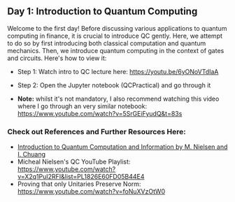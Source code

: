 ## Day 1: Introduction to Quantum Computing

Welcome to the first day! Before discussing various applications to quantum computing in finance, it is crucial to introduce QC gently. Here, we attempt to do so by first introducing both classical computation and quantum mechanics. Then, we introduce quantum computing in the context of gates and circuits. Here's how to view it:

 - Step 1: Watch intro to QC lecture here: https://youtu.be/6yONoVTdIaA
 - Step 2: Open the Jupyter notebook (QCPractical) and go through it
 
 - **Note:** whilst it's not mandatory, I also recommend watching this video where I go through an very similar notebook: https://www.youtube.com/watch?v=5SrGEiFyudQ&t=83s

### Check out References and Further Resources Here:

 - [Introduction to Quantum Computation and Information by M. Nielsen and I. Chuang](https://michaelnielsen.org/qcqi/QINFO-book-nielsen-and-chuang-toc-and-chapter1-nov00.pdf)
 - Micheal Nielsen's QC YouTube Playlist: https://www.youtube.com/watch?v=X2q1PuI2RFI&list=PL1826E60FD05B44E4
 - Proving that only Unitaries Preserve Norm: https://www.youtube.com/watch?v=foNuXVzOtW0



